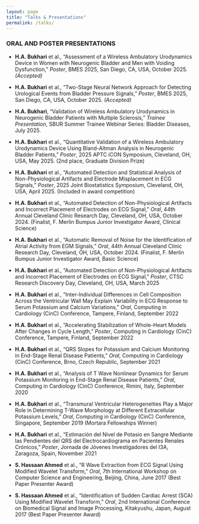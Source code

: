 ```yaml
---
layout: page
title: "Talks & Presentations"
permalink: /talks/
---
```


### ORAL AND POSTER PRESENTATIONS

- **H.A. Bukhari** et al., “Assessment of a Wireless Ambulatory Urodynamics Device in Women with Neurogenic Bladder and Men with Voiding Dysfunction,” *Poster*, BMES 2025, San Diego, CA, USA, October 2025. *(Accepted)*

- **H.A. Bukhari** et al., “Two-Stage Neural Network Approach for Detecting Urological Events from Bladder Pressure Signals,” *Poster*, BMES 2025, San Diego, CA, USA, October 2025. *(Accepted)*

- **H.A. Bukhari**, “Validation of Wireless Ambulatory Urodynamics in Neurogenic Bladder Patients with Multiple Sclerosis,” *Trainee Presentation*, SBUR Summer Trainee Webinar Series: Bladder Diseases, July 2025.

- **H.A. Bukhari** et al., “Quantitative Validation of a Wireless Ambulatory Urodynamics Device Using Bland-Altman Analysis in Neurogenic Bladder Patients,” *Poster*, 2025 APTC iCON Symposium, Cleveland, OH, USA, May 2025. (2nd place, Graduate Division Prize)

- **H.A. Bukhari** et al., “Automated Detection and Statistical Analysis of Non-Physiological Artifacts and Electrode Misplacement in ECG Signals,” *Poster*, 2025 Joint Biostatistics Symposium, Cleveland, OH, USA, April 2025. (Included in award competition)

- **H.A. Bukhari** et al., “Automated Detection of Non-Physiological Artifacts and Incorrect Placement of Electrodes on ECG Signal,” *Oral*, 44th Annual Cleveland Clinic Research Day, Cleveland, OH, USA, October 2024. (Finalist, F. Merlin Bumpus Junior Investigator Award, Clinical Science)

- **H.A. Bukhari** et al., “Automatic Removal of Noise for the Identification of Atrial Activity from EGM Signals,” *Oral*, 44th Annual Cleveland Clinic Research Day, Cleveland, OH, USA, October 2024. (Finalist, F. Merlin Bumpus Junior Investigator Award, Basic Science)

- **H.A. Bukhari** et al., “Automated Detection of Non-Physiological Artifacts and Incorrect Placement of Electrodes on ECG Signal,” *Poster*, CTSC Research Discovery Day, Cleveland, OH, USA, March 2025

- **H.A. Bukhari** et al., “Inter-Individual Differences in Cell Composition Across the Ventricular Wall May Explain Variability in ECG Response to Serum Potassium and Calcium Variations,” *Oral*, Computing in Cardiology (CinC) Conference, Tampere, Finland, September 2022

- **H.A. Bukhari** et al., “Accelerating Stabilization of Whole-Heart Models After Changes in Cycle Length,” *Poster*, Computing in Cardiology (CinC) Conference, Tampere, Finland, September 2022

- **H.A. Bukhari** et al., “QRS Slopes for Potassium and Calcium Monitoring in End-Stage Renal Disease Patients,” *Oral*, Computing in Cardiology (CinC) Conference, Brno, Czech Republic, September 2021

- **H.A. Bukhari** et al., “Analysis of T Wave Nonlinear Dynamics for Serum Potassium Monitoring in End-Stage Renal Disease Patients,” *Oral*, Computing in Cardiology (CinC) Conference, Rimini, Italy, September 2020

- **H.A. Bukhari** et al., “Transmural Ventricular Heterogeneities Play a Major Role in Determining T-Wave Morphology at Different Extracellular Potassium Levels,” *Oral*, Computing in Cardiology (CinC) Conference, Singapore, September 2019 (Mortara Fellowships Winner)

- **H.A. Bukhari** et al., “Estimación del Nivel de Potasio en Sangre Mediante las Pendientes del QRS del Electrocardiograma en Pacientes Renales Crónicos,” *Poster*, Jornada de Jóvenes Investigadores del I3A, Zaragoza, Spain, November 2021

- **S. Hassaan Ahmed** et al., “R Wave Extraction from ECG Signal Using Modified Wavelet Transform,” *Oral*, 7th International Workshop on Computer Science and Engineering, Beijing, China, June 2017 (Best Paper Presenter Award)

- **S. Hassaan Ahmed** et al., “Identification of Sudden Cardiac Arrest (SCA) Using Modified Wavelet Transform,” *Oral*, 2nd International Conference on Biomedical Signal and Image Processing, Kitakyushu, Japan, August 2017 (Best Paper Presenter Award)
